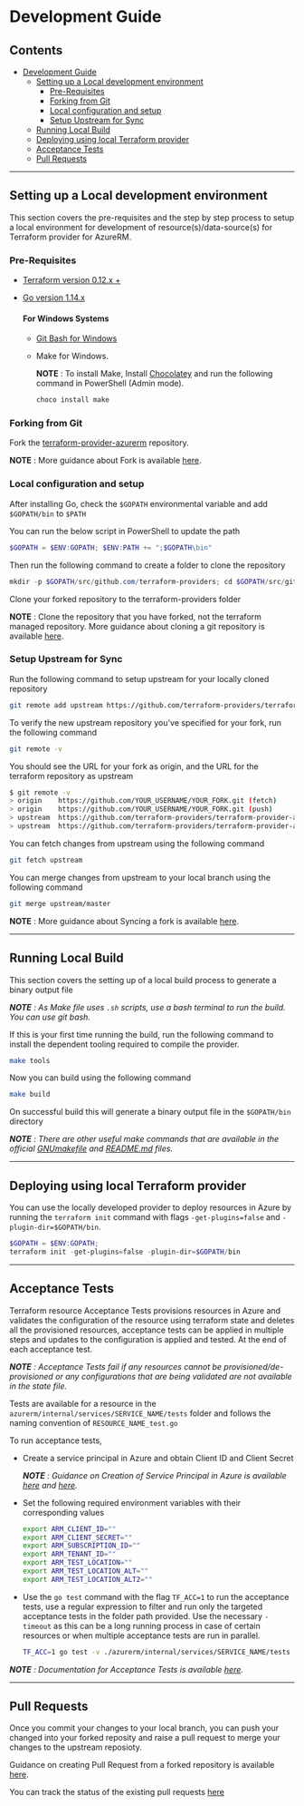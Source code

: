 # Development Guide

## Contents <!-- omit in toc -->

- [Development Guide](#development-guide)
  - [Setting up a Local development environment](#setting-up-a-local-development-environment)
    - [Pre-Requisites](#pre-requisites)
    - [Forking from Git](#forking-from-git)
    - [Local configuration and setup](#local-configuration-and-setup)
    - [Setup Upstream for Sync](#setup-upstream-for-sync)
  - [Running Local Build](#running-local-build)
  - [Deploying using local Terraform provider](#deploying-using-local-terraform-provider)
  - [Acceptance Tests](#acceptance-tests)
  - [Pull Requests](#pull-requests)

---

## Setting up a Local development environment

This section covers the pre-requisites and the step by step process to setup a local environment for development of resource(s)/data-source(s) for Terraform provider for AzureRM.

### Pre-Requisites

- [Terraform version 0.12.x +](https://www.terraform.io/downloads.html)

- [Go version 1.14.x](https://golang.org/dl/)

    #### For Windows Systems

  - [Git Bash for Windows](https://git-scm.com/download/win)
  - Make for Windows.

    **NOTE** : To install Make, Install [Chocolatey](https://chocolatey.org/install)
and run the following command in PowerShell (Admin mode).

     ```PowerShell
     choco install make
     ```

### Forking from Git

Fork the [terraform-provider-azurerm](https://github.com/terraform-providers/terraform-provider-azurerm) repository.

**NOTE** : More guidance about Fork is available [here](https://docs.github.com/en/free-pro-team@latest/github/getting-started-with-github/fork-a-repo#fork-an-example-repository).

### Local configuration and setup

After installing Go, check the `$GOPATH` environmental variable and add `$GOPATH/bin` to `$PATH`

You can run the below script in PowerShell to update the path

```PowerShell
$GOPATH = $ENV:GOPATH; $ENV:PATH += ";$GOPATH\bin"
```

Then run the following command to create a folder to clone the repository

```PowerShell
mkdir -p $GOPATH/src/github.com/terraform-providers; cd $GOPATH/src/github.com/terraform-providers
```

Clone your forked repository to the terraform-providers folder

**NOTE** : Clone the repository that you have forked, not the terraform managed repository. More guidance about cloning a git repository is available [here](https://docs.github.com/en/free-pro-team@latest/github/creating-cloning-and-archiving-repositories/cloning-a-repository).

### Setup Upstream for Sync

Run the following command to setup upstream for your locally cloned repository

```bash
git remote add upstream https://github.com/terraform-providers/terraform-provider-azurerm.git
```

To verify the new upstream repository you've specified for your fork, run the following command

```bash
git remote -v
```

You should see the URL for your fork as origin, and the URL for the terraform repository as upstream

```bash
$ git remote -v
> origin    https://github.com/YOUR_USERNAME/YOUR_FORK.git (fetch)
> origin    https://github.com/YOUR_USERNAME/YOUR_FORK.git (push)
> upstream  https://github.com/terraform-providers/terraform-provider-azurerm.git (fetch)
> upstream  https://github.com/terraform-providers/terraform-provider-azurerm.git (push)
```

You can fetch changes from upstream using the following command

```bash
git fetch upstream
```

You can merge changes from upstream to your local branch using the following command

```bash
git merge upstream/master
```

**NOTE** : More guidance about Syncing a fork is available [here](https://docs.github.com/en/free-pro-team@latest/github/collaborating-with-issues-and-pull-requests/syncing-a-fork).

---

## Running Local Build

This section covers the setting up of a local build process to generate a binary output file

***NOTE** : As Make file uses `.sh` scripts, use a bash terminal to run the build. You can use git bash.*

If this is your first time running the build, run the following command to install the dependent tooling required to compile the provider.

```bash
make tools
```

Now you can build using the following command

```bash
make build
```

On successful build this will generate a binary output file in the `$GOPATH/bin` directory

***NOTE** : There are other useful make commands that are available in the official [GNUmakefile](https://github.com/terraform-providers/terraform-provider-azurerm/blob/master/GNUmakefile) and [README.md](https://github.com/terraform-providers/terraform-provider-azurerm/blob/master/README.md) files.*

---

## Deploying using local Terraform provider

You can use the locally developed provider to deploy resources in Azure by running the `terraform init` command with flags `-get-plugins=false` and `-plugin-dir=$GOPATH/bin`.

```Powershell
$GOPATH = $ENV:GOPATH;
terraform init -get-plugins=false -plugin-dir=$GOPATH/bin
```

---

## Acceptance Tests

Terraform resource Acceptance Tests provisions resources in Azure and validates the configuration of the resource using terraform state and deletes all the provisioned resources, acceptance tests can be applied in multiple steps and updates to the configuration is applied and tested. At the end of each acceptance  test.

***NOTE** : Acceptance Tests fail if any resources cannot be provisioned/de-provisioned or any configurations that are being validated are not available in the state file.*

Tests are available for a resource in the `azurerm/internal/services/SERVICE_NAME/tests` folder and follows the naming convention of `RESOURCE_NAME_test.go`

To run acceptance tests,

- Create a service principal in Azure and obtain Client ID and Client Secret

    ***NOTE** : Guidance on Creation of Service Principal in Azure is available [here](https://www.terraform.io/docs/providers/azurerm/guides/service_principal_client_secret.html) and [here](https://docs.microsoft.com/en-us/azure/active-directory/develop/howto-create-service-principal-portal).*

- Set the following required environment variables with their corresponding values

    ```bash
    export ARM_CLIENT_ID=""
    export ARM_CLIENT_SECRET=""
    export ARM_SUBSCRIPTION_ID=""
    export ARM_TENANT_ID=""
    export ARM_TEST_LOCATION=""
    export ARM_TEST_LOCATION_ALT=""
    export ARM_TEST_LOCATION_ALT2=""
    ```

- Use the `go test` command with the flag `TF_ACC=1` to run the acceptance tests, use a regular expression to filter and run only the targeted acceptance tests in the folder path provided. Use the necessary `-timeout` as this can be a long running process in case of certain resources or when multiple acceptance tests are run in parallel.
  
  ```bash
  TF_ACC=1 go test -v ./azurerm/internal/services/SERVICE_NAME/tests -run ^REGULAR_EXPRESSION_WITH_TEST_NAME$ -timeout 6h
  ```

***NOTE** : Documentation for Acceptance Tests is available [here](https://www.terraform.io/docs/extend/testing/acceptance-tests/index.html).*

---

## Pull Requests

Once you commit your changes to your local branch, you can push your changed into your forked reposity and raise a pull request to merge your changes to the upstream reposioty.

Guidance on creating Pull Request from a forked repository is available [here](https://docs.github.com/en/free-pro-team@latest/github/collaborating-with-issues-and-pull-requests/creating-a-pull-request-from-a-fork).

You can track the status of the existing pull requests [here](https://github.com/terraform-providers/terraform-provider-azurerm/pulls)
